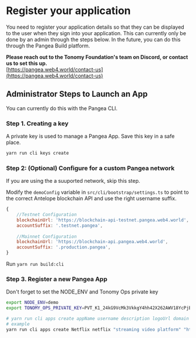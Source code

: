 # Register your application

You need to register your application details so that they can be displayed to the user when they sign into your application. This can currently only be done by an admin through the steps below. In the future, you can do this through the Pangea Build platform.

**Please reach out to the Tonomy Foundation's team on Discord, or contact us to set this up.**\
[https://pangea.web4.world/contact-us](https://pangea.web4.world/contact-us)





## Administrator Steps to Launch an App

You can currently do this with the Pangea CLI.

### Step 1. Creating a key

A private key is used to manage a Pangea App. Save this key in a safe place.

```bash
yarn run cli keys create
```

### Step 2: (Optional) Configure for a custom Pangea network

If you are using the a suuported network, skip this step.

Modify the `demoConfig` variable in `src/cli/bootstrap/settings.ts` to point to the correct Antelope blockchain API and use the right username suffix.

```js
{
    //Testnet Configuration
    blockchainUrl: 'https://blockchain-api-testnet.pangea.web4.world',
    accountSuffix: '.testnet.pangea',
    
    //Mainnet Configuration
    blockchainUrl: 'https://blockchain-api.pangea.web4.world',
    accountSuffix: '.production.pangea',
}
```

Run `yarn run build:cli`

### Step 3. Register a new Pangea App

Don't forget to set the NODE\_ENV and Tonomy Ops private key

```bash
export NODE_ENV=demo
export TONOMY_OPS_PRIVATE_KEY=PVT_K1_24kG9VcMk3VkkgY4hh42X262AWV18YcPjBTd2Hox4YWoP8vRTU

# yarn run cli apps create appName username description logoUrl domain publicKey
# example
yarn run cli apps create Netflix netflix "streaming video platform" "https://netflix.com/logo.png" "https://netflix.com" PUB_K1_55csjge6LNnLxECFTtTpCU6Z7chi3h47G8vyzPBjAKdvZmnZ8Z
```
